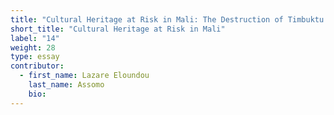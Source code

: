 ```yaml
---
title: "Cultural Heritage at Risk in Mali: The Destruction of Timbuktu’s Mausoleums of Saints"
short_title: "Cultural Heritage at Risk in Mali"
label: "14"
weight: 28
type: essay
contributor:
  - first_name: Lazare Eloundou
    last_name: Assomo
    bio:
---
```

